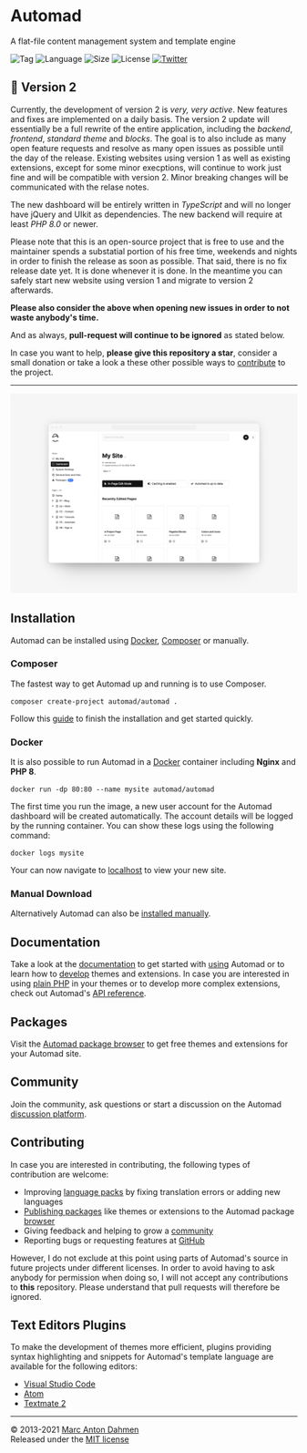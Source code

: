 # Automad

A flat-file content management system and template engine

![Tag](https://img.shields.io/github/v/tag/marcantondahmen/automad?include_prereleases&sort=semver&color=222222)
![Language](https://img.shields.io/github/languages/top/marcantondahmen/automad?color=222222)
![Size](https://img.shields.io/github/languages/code-size/marcantondahmen/automad?color=222222)
![License](https://img.shields.io/github/license/marcantondahmen/automad?color=222222)
[![Twitter](https://img.shields.io/twitter/follow/automadcms?label=Follow)](https://twitter.com/automadcms)

## :wave: Version 2

Currently, the development of version 2 is *very, very active*. New features and fixes are implemented on a daily basis. 
The version 2 update will essentially be a full rewrite of the entire application, including the *backend*, *frontend*, *standard theme* and *blocks*.
The goal is to also include as many open feature requests and resolve as many open issues as possible until the day of the release.
Existing websites using version 1 as well as existing extensions, except for some minor execptions, will continue to work just fine and will be compatible with version 2. Minor breaking changes will be communicated with the relase notes.

The new dashboard will be entirely written in *TypeScript* and will no longer have jQuery and UIkit as dependencies. 
The new backend will require at least *PHP 8.0* or newer.

Please note that this is an open-source project that is free to use and the maintainer spends a substatial portion of his free time, weekends and nights in 
order to finish the release as soon as possible. That said, there is no fix release date yet. It is done whenever it is done. In the meantime you can 
safely start new website using version 1 and migrate to version 2 afterwards. 

**Please also consider the above when opening new issues in order to not waste anybody's time.** 

And as always, **pull-request will continue to be ignored** as stated below. 

In case you want to help, **please give this repository a star**, consider a small donation or take a look a these other possible ways to [contribute](#contributing) to the project.

---

![Mockup](https://raw.githubusercontent.com/marcantondahmen/media-files/master/automad/readme.png)     

## Installation

Automad can be installed using [Docker](https://docker.com), [Composer](https://getcomposer.org) or manually.

### Composer

The fastest way to get Automad up and running is to use Composer.

	composer create-project automad/automad .

Follow this [guide](https://automad.org/getting-started#composer) to finish the installation and get started quickly.

### Docker

It is also possible to run Automad in a [Docker](https://hub.docker.com/r/automad/automad) container including **Nginx** and **PHP 8**. 

	docker run -dp 80:80 --name mysite automad/automad

The first time you run the image, a new user account for the Automad dashboard will be created automatically. The account details will be logged by the running container. You can show these logs using the following command:

	docker logs mysite

Your can now navigate to [localhost](http://localhost) to view your new site.

### Manual Download

Alternatively Automad can also be [installed manually](https://automad.org/getting-started#manual-installation).

## Documentation

Take a look at the [documentation](https://automad.org) to get started with [using](https://automad.org/user-guide) Automad or to learn how to [develop](https://automad.org/developer-guide) themes and extensions. In case you are interested in using [plain PHP](https://automad.org/developer-guide/building-themes/plain-php) in your themes or to develop more complex extensions, check out Automad's [API reference](https://api.automad.org).

## Packages

Visit the [Automad package browser](https://packages.automad.org) to get free themes and extensions for your Automad site.

## Community

Join the community, ask questions or start a discussion on the Automad [discussion platform](https://discuss.automad.org).

## Contributing

In case you are interested in contributing, the following types of contribution are welcome:

* Improving [language packs](https://github.com/marcantondahmen/automad-language-packs) by fixing translation errors or adding new languages
* [Publishing packages](https://automad.org/developer-guide/publishing-packages) like themes or extensions to the Automad package [browser](https://packages.automad.org)
* Giving feedback and helping to grow a [community](https://discuss.automad.org)
* Reporting bugs or requesting features at [GitHub](https://github.com/marcantondahmen/automad/issues)
     
However, I do not exclude at this point using parts of Automad's source in future projects under different licenses. In order to avoid having to ask anybody for permission when doing so, I will not accept any contributions to **this** repository. Please understand that pull requests will therefore be ignored.   

## Text Editors Plugins

To make the development of themes more efficient, plugins providing syntax highlighting and snippets for Automad's template language are available for the following editors:

* [Visual Studio Code](https://marketplace.visualstudio.com/items?itemName=MarcAntonDahmen.automad)
* [Atom](https://atom.io/packages/language-automad)
* [Textmate 2](https://github.com/marcantondahmen/automad.tmbundle)

---
      
© 2013-2021 [Marc Anton Dahmen](https://marcdahmen.de)     
Released under the [MIT license](https://automad.org/license) 